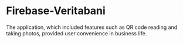 # Firebase-Veritabani

The application, which included features such as QR code reading and taking photos, provided user convenience in business life.
